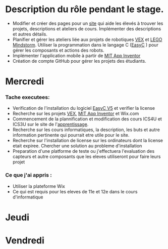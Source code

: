 
# Description du rôle pendant le stage. 

   * Modifier et créer des pages pour un [site](http://essfsoccerfranco.wixsite.com/infotechnodesign) qui aide les élevés à trouver les projets, descriptions et ateliers de cours. Implémenter des descriptions et autres détails.
   * Planifier et gérer les ateliers liée aux projets de robotiques [VEX](https://www.vexrobotics.com/) et [LEGO Mindstorm](https://www.lego.com/fr-fr/mindstorms/?ignorereferer=true). Utiliser la programmation dans le langage C ([EasyC](https://www.vexrobotics.com/easyc-v5.html) ) pour gérer les composants et actions des robots. 
   * Implémenter l'application mobile à partir de [MIT App Inventor](http://appinventor.mit.edu/explore/)
   * Création de compte GitHub pour gérer les projets des étudiants. 

# Mercredi 

### Tache executees: 
   * Verification de l'installation du logiciel [EasyC V5](https://www.vexrobotics.com/easyc-v5.html) et verifier la license 
   * Recherche sur les projets [VEX](https://www.vexrobotics.com/), [MIT App Inventor](http://appinventor.mit.edu/explore/) et Wix.com
   * Commencement de la plannification et modification des cours ICS4U et ICS3U sur le site de l'[apprentissage](http://essfsoccerfranco.wixsite.com/infotechnodesign). 
   * Recherche sur les cours informatiques, la description, les buts et autre information pertinente qui pourrait etre utile pour le site.
   * Recherche sur l'installation de license sur les ordinateurs dont la license etait expiree. Chercher une solution au probleme d'installation
   * Preparation d'une platforme de teste ou j'effectuera l'evaluation des capteurs et autre composants que les eleves utiliseront pour faire leurs projet 
   
### Ce que j'ai appris : 
   * Utiliser la plateforme Wix
   * Ce qui est requis pour les eleves de 11e et 12e dans le cours d'informatique

# Jeudi 



# Vendredi



